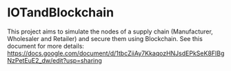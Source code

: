 # IOTandBlockchain

This project aims to simulate the nodes of a supply chain (Manufacturer, Wholesaler and Retailer) and secure them using Blockchain.
See this document for more details: https://docs.google.com/document/d/1tbcZiiAy7KkaqozHNJsdEPkSeK8FIBgNzPetEuE2_dw/edit?usp=sharing
